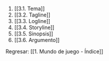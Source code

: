 
1. [[3.1. Tema]]
2. [[3.2. Tagline]]
3. [[3.3. Logline]]
4. [[3.4. Storyline]]
5. [[3.5. Sinopsis]]
6. [[3.6. Argumento]]


Regresar: [[1. Mundo de juego - Índice]]